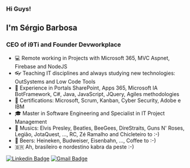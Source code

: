 ### Hi Guys!

## I'm Sérgio Barbosa

### CEO of i9Ti and Founder Devworkplace

- 💻 Remote working in Projects with Microsoft 365, MVC Aspnet, Firebase and NodeJS
- 👓 Teaching IT disciplines and always studying new technologies: OutSystems and Low Code Tools  
- 🧰 Experience in Portals SharePoint, Apps 365, Microsoft IA BotFramework, C#, Java, JavaScript, JQuery, Agiles methodologies 
- 📑 Certifications: Microsoft, Scrum, Kanban, Cyber Security, Adobe e IBM
- 🎓 Master in Software Engineering and Specialist in IT Project Management
- 🎼 Musics: Elvis Presley, Beatles, BeeGees, DireStraits, Guns N' Roses, Legião, JotaQuest, ..., RC, Zé Ramalho and Chicleteiro to :-) 
- 🍺 Beers: Heineken, Budweiser, Eisenbahn, ..., Coffee to :-)
- 🇧🇷  Ah, brasileiro e nordestino kabra da peste :-)

[![Linkedin Badge](https://img.shields.io/badge/LinkedIn-saabarbosa-blue)](https://www.linkedin.com/in/saabarbosa/) 
[![Gmail Badge](https://img.shields.io/badge/Gmail-saabarbosa-red)](mailto://saabarbosa@gmail.com) 

